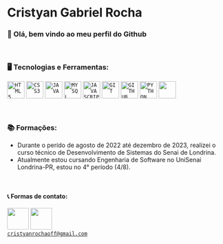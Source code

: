# Cristyan Gabriel Rocha

### 👋 Olá, bem vindo ao meu perfil do Github

</br>

### 🖥️ Tecnologias e Ferramentas:
<code><img width="40px" src="https://cdn.jsdelivr.net/gh/devicons/devicon/icons/html5/html5-original-wordmark.svg" title = "HTML5"/></code>
<code><img width="40px" src="https://cdn.jsdelivr.net/gh/devicons/devicon/icons/css3/css3-original-wordmark.svg" title = "CSS3"/></code>
<code><img width="40px" src="https://cdn.jsdelivr.net/gh/devicons/devicon/icons/java/java-original.svg" title = "JAVA"/></code>
<code><img width="40px" src="https://cdn.jsdelivr.net/gh/devicons/devicon/icons/mysql/mysql-original.svg" title = "MYSQL"/></code>
<code><img width="40px" src="https://cdn.jsdelivr.net/gh/devicons/devicon/icons/javascript/javascript-original.svg" title = "JAVASCRIPT"/></code>
<code><img width="40px" src="https://cdn.jsdelivr.net/gh/devicons/devicon/icons/git/git-original.svg" title = "GIT"/></code>
<code><img width="40px" src="https://cdn.jsdelivr.net/gh/devicons/devicon/icons/github/github-original.svg" title = "GITHUB"/></code>
<code><img width="40px" src="https://cdn.jsdelivr.net/gh/devicons/devicon@latest/icons/python/python-original.svg" title = "PYTHON"/></code>
<code><img width="40px" src="https://cdn.jsdelivr.net/gh/devicons/devicon@latest/icons/django/django-plain.svg" /></code>

</br>

### 📚 Formações:
 - Durante o perído de agosto de 2022 até dezembro de 2023, realizei o curso técnico de Desenvolvimento de Sistemas do Senai de Londrina.
 - Atualmente estou cursando Engenharia de Software no UniSenai Londrina-PR, estou no 4° período (4/8).
</br>

#### 📞 Formas de contato:
<code><a href="https://www.linkedin.com/in/cristyan-gabriel-rocha-b30411268/"><img img width="50px" src="https://www.svgrepo.com/show/299433/linkedin.svg" /></a></code>
<code><img img width="50px" src="https://www.svgrepo.com/show/243092/gmail.svg" /> cristyanrochaoff@gmail.com</code>

